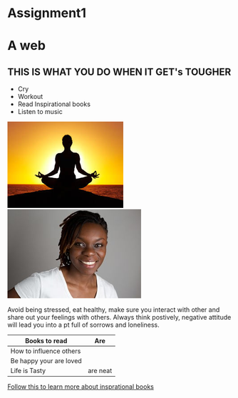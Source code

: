# Assignment1
# A web
## THIS IS WHAT YOU DO WHEN IT GET's TOUGHER
* Cry
* Workout 
* Read Inspirational books
* Listen to music

![alt text](yoga.jpg "Excercise")
![alt text](smile.jpg "Keep a happy face")

Avoid being stressed, eat healthy, make sure you interact with other and share out your feelings with others. Always think postively, negative attitude will lead you into a pt full of sorrows and loneliness.

| Books to read      | Are           |
| -------------      |:-------------:| 
| How to influence others        | 
| Be happy your are loved  |      |   
| Life is Tasty| are neat      |

[Follow this to learn more about insprational books](https://www.google.com.gh/webhp?sourceid=chrome-instant&ion=1&espv=2&ie=UTF-8#q=inspirational+books)




